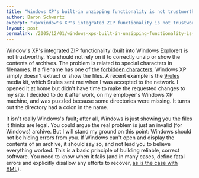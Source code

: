 ```yaml
---
title: "Windows XP's built-in unzipping functionality is not trustworthy"
author: Baron Schwartz
excerpt: "<p>Window's XP's integrated ZIP functionality is not trustworthy.  You should not rely on it to correctly unzip or show the contents of archives.</p>"
layout: post
permalink: /2005/12/01/windows-xps-built-in-unzipping-functionality-is-not-trustworthy/
---
```

Window's XP's integrated ZIP functionality (built into Windows Explorer) is not trustworthy. You should not rely on it to correctly unzip or show the contents of archives. The problem is related to special characters in filenames. If a filename has one of the [forbidden characters][1], Windows XP simply doesn't extract or show the files. A recent example is the [9rules][2] media kit, which 9rules sent me when I was accepted to the network. I opened it at home but didn't have time to make the requested changes to my site. I decided to do it after work, on my employer's Windows XP machine, and was puzzled because some directories were missing. It turns out the directory had a colon in the name.

It isn't really Windows's fault; after all, Windows is just showing you the files it thinks are legal. You could argue the real problem is just an invalid (for Windows) archive. But I will stand my ground on this point: Windows should not be hiding errors from you. If Windows can't open and display the contents of an archive, it should say so, and not lead you to believe everything worked. This is a basic principle of building reliable, correct software. You need to know when it fails (and in many cases, define fatal errors and explicitly disallow any efforts to recover, [as is the case with XML][3]).

 [1]: /blog/2005/11/17/maximizing-filesystem-portability/
 [2]: http://9rules.com
 [3]: http://www.w3.org/TR/REC-xml/#dt-fatal
